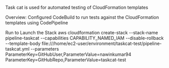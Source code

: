 Task cat is used for automated testing of CloudFormation templates 

Overview:
Configured CodeBuild to run tests against the CloudFormation templates using CodePipeline


Run to Launch the Stack
aws cloudformation create-stack --stack-name pipeline-taskcat --capabilities CAPABILITY_NAMED_IAM --disable-rollback --template-body file:///home/ec2-user/environment/taskcat-test/pipeline-taskcat.yml --parameters ParameterKey=GitHubUser,ParameterValue=nawinkumar94 ParameterKey=GitHubRepo,ParameterValue=taskcat-test

